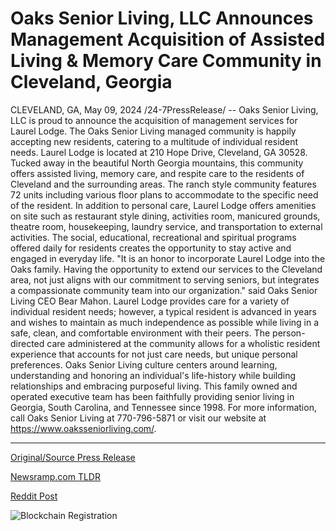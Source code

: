 # Oaks Senior Living, LLC Announces Management Acquisition of Assisted Living & Memory Care Community in Cleveland, Georgia

CLEVELAND, GA, May 09, 2024 /24-7PressRelease/ -- Oaks Senior Living, LLC is proud to announce the acquisition of management services for Laurel Lodge. The Oaks Senior Living managed community is happily accepting new residents, catering to a multitude of individual resident needs.   Laurel Lodge is located at 210 Hope Drive, Cleveland, GA 30528. Tucked away in the beautiful North Georgia mountains, this community offers assisted living, memory care, and respite care to the residents of Cleveland and the surrounding areas. The ranch style community features 72 units including various floor plans to accommodate to the specific need of the resident.   In addition to personal care, Laurel Lodge offers amenities on site such as restaurant style dining, activities room, manicured grounds, theatre room, housekeeping, laundry service, and transportation to external activities. The social, educational, recreational and spiritual programs offered daily for residents creates the opportunity to stay active and engaged in everyday life.   "It is an honor to incorporate Laurel Lodge into the Oaks family. Having the opportunity to extend our services to the Cleveland area, not just aligns with our commitment to serving seniors, but integrates a compassionate community team into our organization." said Oaks Senior Living CEO Bear Mahon.   Laurel Lodge provides care for a variety of individual resident needs; however, a typical resident is advanced in years and wishes to maintain as much independence as possible while living in a safe, clean, and comfortable environment with their peers. The person-directed care administered at the community allows for a wholistic resident experience that accounts for not just care needs, but unique personal preferences.  Oaks Senior Living culture centers around learning, understanding and honoring an individual's life-history while building relationships and embracing purposeful living. This family owned and operated executive team has been faithfully providing senior living in Georgia, South Carolina, and Tennessee since 1998. For more information, call Oaks Senior Living at 770-796-5871 or visit our website at https://www.oaksseniorliving.com/. 

---

[Original/Source Press Release](https://newlive.24-7pressrelease.com/press-release/510750/oaks-senior-living-llc-announces-management-acquisition-of-assisted-living-memory-care-community-in-cleveland-georgia)
                    

[Newsramp.com TLDR](https://newsramp.com/curated-news/oaks-senior-living-llc-acquires-management-services-for-laurel-lodge-in-cleveland-ga/6f4473e773901fbea7e6704d1d2ba5f6) 

 



[Reddit Post](https://www.reddit.com/r/HealthCareNewsInfo/comments/1cpq84u/oaks_senior_living_llc_acquires_management/) 



![Blockchain Registration](https://cdn.newsramp.app/24-7PressRelease/qrcode/245/11/quayNW0v.webp)